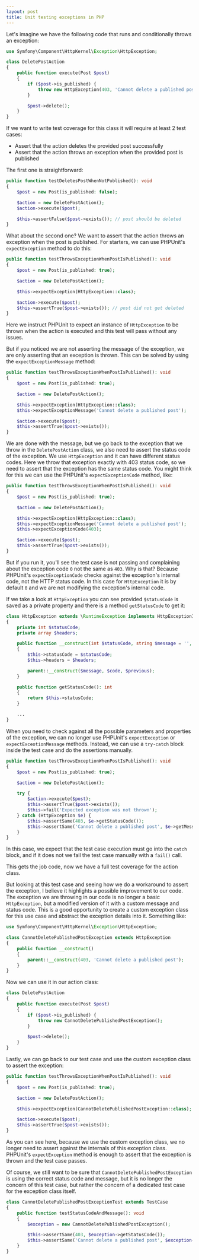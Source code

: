 ```yaml
---
layout: post
title: Unit testing exceptions in PHP
---
```


Let's imagine we have the following code that runs and conditionally throws an exception:

```php
use Symfony\Component\HttpKernel\Exception\HttpException;

class DeletePostAction
{
    public function execute(Post $post)
    {
        if ($post->is_published) {
            throw new HttpException(403, 'Cannot delete a published post');
        }

        $post->delete();
    }
}
```

If we want to write test coverage for this class it will require at least 2 test cases:

- Assert that the action deletes the provided post successfully
- Assert that the action throws an exception when the provided post is published

<!--more-->

The first one is straightforward:

```php
public function testDeletesPostWhenNotPublished(): void
{
    $post = new Post(is_published: false);

    $action = new DeletePostAction();
    $action->execute($post);

    $this->assertFalse($post->exists()); // post should be deleted
}
```

What about the second one? We want to assert that the action throws an exception when the post is published.
For starters, we can use PHPUnit's `expectException` method to do this:

```php
public function testThrowsExceptionWhenPostIsPublished(): void
{
    $post = new Post(is_published: true);

    $action = new DeletePostAction();

    $this->expectException(HttpException::class);

    $action->execute($post);
    $this->assertTrue($post->exists()); // post did not get deleted
}
```

Here we instruct PHPUnit to expect an instance of `HttpException` to be thrown when the action is executed and this test will pass without any issues.

But if you noticed we are not asserting the message of the exception, we are only asserting that an exception is thrown.
This can be solved by using the `expectExceptionMessage` method:

```php
public function testThrowsExceptionWhenPostIsPublished(): void
{
    $post = new Post(is_published: true);

    $action = new DeletePostAction();

    $this->expectException(HttpException::class);
    $this->expectExceptionMessage('Cannot delete a published post');

    $action->execute($post);
    $this->assertTrue($post->exists());
}
```

We are done with the message, but we go back to the exception that we throw in the `DeletePostAction` class, we also need to assert the status code of the exception.
We use `HttpException` and it can have different status codes. Here we throw that exception exactly with 403 status code, so we need to assert that the exception has the same status code.
You might think for this we can use the PHPUnit's `expectExceptionCode` method, like:

```php
public function testThrowsExceptionWhenPostIsPublished(): void
{
    $post = new Post(is_published: true);

    $action = new DeletePostAction();

    $this->expectException(HttpException::class);
    $this->expectExceptionMessage('Cannot delete a published post');
    $this->expectExceptionCode(403);

    $action->execute($post);
    $this->assertTrue($post->exists());
}
```

But if you run it, you'll see the test case is not passing and complaining about the exception code `0` not the same as `403`.
Why is that? Because PHPUnit's `expectExceptionCode` checks against the exception's internal code, not the HTTP status code.
In this case for `HttpException` it is by default `0` and we are not modifying the exception's internal code.

If we take a look at `HttpException` you can see provided `$statusCode` is saved as a private property and there is a method `getStatusCode` to get it:

```php
class HttpException extends \RuntimeException implements HttpExceptionInterface
{
    private int $statusCode;
    private array $headers;

    public function __construct(int $statusCode, string $message = '', ?\Throwable $previous = null, array $headers = [], int $code = 0)
    {
        $this->statusCode = $statusCode;
        $this->headers = $headers;

        parent::__construct($message, $code, $previous);
    }

    public function getStatusCode(): int
    {
        return $this->statusCode;
    }

    ...
}
```

When you need to check against all the possible parameters and properties of the exception, we can no longer use PHPUnit's `expectException` or `expectExceotionMessage` methods.
Instead, we can use a `try-catch` block inside the test case and do the assertions manually.

```php
public function testThrowsExceptionWhenPostIsPublished(): void
{
    $post = new Post(is_published: true);

    $action = new DeletePostAction();

    try {
        $action->execute($post);
        $this->assertTrue($post->exists());
        $this->fail('Expected exception was not thrown');
    } catch (HttpException $e) {
        $this->assertSame(403, $e->getStatusCode());
        $this->assertSame('Cannot delete a published post', $e->getMessage());
    }
}
```

In this case, we expect that the test case execution must go into the `catch` block, and if it does not we fail the test case manually with a `fail()` call.

This gets the job code, now we have a full test coverage for the action class.

But looking at this test case and seeing how we do a workaround to assert the exception, I believe it highlights a possible improvement to our code.
The exception we are throwing in our code is no longer a basic `HttpException`, but a modified version of it with a custom message and status code.
This is a good opportunity to create a custom exception class for this use case and abstract the exception details into it. Something like:

```php
use Symfony\Component\HttpKernel\Exception\HttpException;

class CannotDeletePublishedPostException extends HttpException
{
    public function __construct()
    {
        parent::__construct(403, 'Cannot delete a published post');
    }
}
```

Now we can use it in our action class:

```php
class DeletePostAction
{
    public function execute(Post $post)
    {
        if ($post->is_published) {
            throw new CannotDeletePublishedPostException();
        }

        $post->delete();
    }
}
```

Lastly, we can go back to our test case and use the custom exception class to assert the exception:

```php
public function testThrowsExceptionWhenPostIsPublished(): void
{
    $post = new Post(is_published: true);

    $action = new DeletePostAction();

    $this->expectException(CannotDeletePublishedPostException::class);

    $action->execute($post);
    $this->assertTrue($post->exists());
}
```

As you can see here, because we use the custom exception class, we no longer need to assert against the internals of this exception class.
PHPUnit's `expectException` method is enough to assert that the exception is thrown and the test case passes.

Of course, we still want to be sure that `CannotDeletePublishedPostException` is using the correct status code and message,
but it is no longer the concern of this test case, but rather the concern of a dedicated test case for the exception class itself.

```php
class CannotDeletePublishedPostExceptionTest extends TestCase
{
    public function testStatusCodeAndMessage(): void
    {
        $exception = new CannotDeletePublishedPostException();

        $this->assertSame(403, $exception->getStatusCode());
        $this->assertSame('Cannot delete a published post', $exception->getMessage());
    }
}
```
